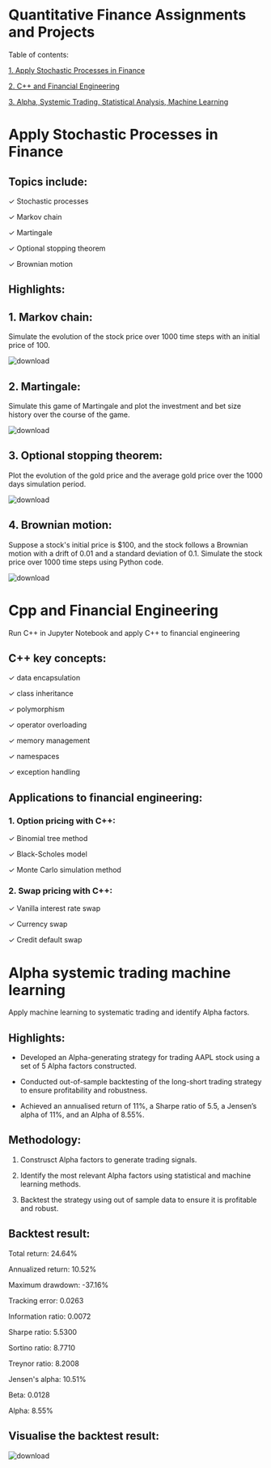 Quantitative Finance Assignments and Projects
=============================

Table of contents:

[1. Apply Stochastic Processes in Finance](#apply-stochastic-processes-in-finance)

[2. C++ and Financial Engineering](#cpp-and-financial-engineering)

[3. Alpha, Systemic Trading, Statistical Analysis, Machine Learning](#alpha-systemic-trading-machine-learning)


# Apply Stochastic Processes in Finance

## Topics include:

✓ Stochastic processes

✓ Markov chain

✓ Martingale

✓ Optional stopping theorem

✓ Brownian motion

## **Highlights:**

## 1. Markov chain:

Simulate the evolution of the stock price over 1000 time steps with an initial price of 100.

![download](https://user-images.githubusercontent.com/82934216/229546766-78f407b5-ff09-4d90-80df-63752bac10be.png)


## 2. Martingale:

Simulate this game of Martingale and plot the investment and bet size history over the course of the game.

![download](https://user-images.githubusercontent.com/82934216/229547272-92645943-db77-445d-9636-6068901c1968.png)


## 3. Optional stopping theorem:

Plot the evolution of the gold price and the average gold price over the 1000 days simulation period.

![download](https://user-images.githubusercontent.com/82934216/229547632-ba948329-ded0-42f0-b563-2e552a6c9b43.png)


## 4. Brownian motion:

Suppose a stock's initial price is $100, and the stock follows a Brownian motion with a drift of 0.01 and a standard deviation of 0.1. Simulate the stock price over 1000 time steps using Python code.

![download](https://user-images.githubusercontent.com/82934216/229547896-eef340ac-d5a0-458e-88e1-7f0d40429d2f.png)


# Cpp and Financial Engineering

Run C++ in Jupyter Notebook and apply C++ to financial engineering

## C++ key concepts: 

✓ data encapsulation 

✓ class inheritance 

✓ polymorphism 

✓ operator overloading 

✓ memory management 

✓ namespaces 

✓ exception handling


## Applications to financial engineering: 

### 1. Option pricing with C++:

✓ Binomial tree method

✓ Black-Scholes model

✓ Monte Carlo simulation method

### 2. Swap pricing with C++:

✓ Vanilla interest rate swap

✓ Currency swap

✓ Credit default swap



# Alpha systemic trading machine learning

Apply machine learning to systematic trading and identify Alpha factors.

## Highlights:

*	Developed an Alpha-generating strategy for trading AAPL stock using a set of 5 Alpha factors constructed.

*	Conducted out-of-sample backtesting of the long-short trading strategy to ensure profitability and robustness.

*	Achieved an annualised return of 11%, a Sharpe ratio of 5.5, a Jensen’s alpha of 11%, and an Alpha of 8.55%.

## Methodology:

1. Construsct Alpha factors to generate trading signals.

2. Identify the most relevant Alpha factors using statistical and machine learning methods.

3. Backtest the strategy using out of sample data to ensure it is profitable and robust.

## Backtest result:

Total return: 24.64%

Annualized return: 10.52%

Maximum drawdown: -37.16%

Tracking error: 0.0263

Information ratio: 0.0072

Sharpe ratio: 5.5300

Sortino ratio: 8.7710

Treynor ratio: 8.2008

Jensen's alpha: 10.51%

Beta: 0.0128

Alpha: 8.55%

## Visualise the backtest result:

![download](https://user-images.githubusercontent.com/82934216/232747987-b5ab081c-0044-4b0f-acab-9927994b3a1b.png)
